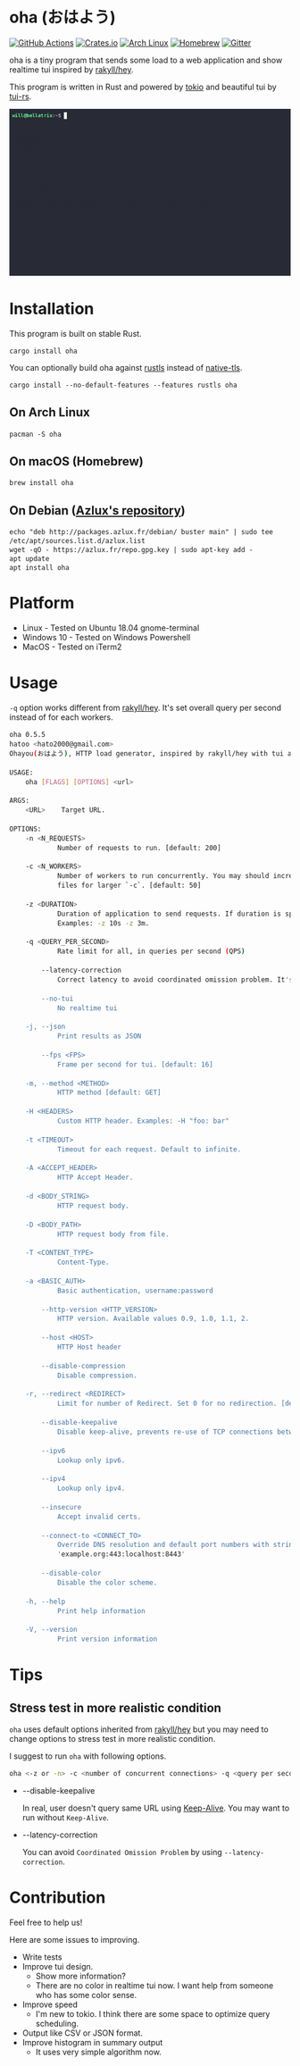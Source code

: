 # oha (おはよう)

[![GitHub Actions](https://github.com/hatoo/oha/workflows/CI/badge.svg)](https://github.com/hatoo/oha/actions?query=workflow%3ACI)
[![Crates.io](https://img.shields.io/crates/v/oha.svg)](https://crates.io/crates/oha)
[![Arch Linux](https://img.shields.io/archlinux/v/community/x86_64/oha)](https://archlinux.org/packages/community/x86_64/oha/)
[![Homebrew](https://img.shields.io/homebrew/v/oha)](https://formulae.brew.sh/formula/oha)
[![Gitter](https://img.shields.io/gitter/room/hatoo/oha)](https://gitter.im/hatoo-oha/community#)

oha is a tiny program that sends some load to a web application and show realtime tui inspired by [rakyll/hey](https://github.com/rakyll/hey).

This program is written in Rust and powered by [tokio](https://github.com/tokio-rs/tokio) and beautiful tui by [tui-rs](https://github.com/fdehau/tui-rs).

![demo](demo.gif)

# Installation

This program is built on stable Rust.

    cargo install oha

You can optionally build oha against [rustls](https://github.com/rustls/rustls) instead of [native-tls](https://github.com/sfackler/rust-native-tls).

    cargo install --no-default-features --features rustls oha

## On Arch Linux

    pacman -S oha

## On macOS (Homebrew)

    brew install oha

## On Debian ([Azlux's repository](http://packages.azlux.fr/))

    echo "deb http://packages.azlux.fr/debian/ buster main" | sudo tee /etc/apt/sources.list.d/azlux.list
    wget -qO - https://azlux.fr/repo.gpg.key | sudo apt-key add -
    apt update
    apt install oha

# Platform

- Linux - Tested on Ubuntu 18.04 gnome-terminal
- Windows 10 - Tested on Windows Powershell
- MacOS - Tested on iTerm2

# Usage

`-q` option works different from [rakyll/hey](https://github.com/rakyll/hey). It's set overall query per second instead of for each workers.

```sh
oha 0.5.5
hatoo <hato2000@gmail.com>
Ohayou(おはよう), HTTP load generator, inspired by rakyll/hey with tui animation.

USAGE:
    oha [FLAGS] [OPTIONS] <url>

ARGS:
    <URL>    Target URL.

OPTIONS:
    -n <N_REQUESTS>
            Number of requests to run. [default: 200]

    -c <N_WORKERS>
            Number of workers to run concurrently. You may should increase limit to number of open
            files for larger `-c`. [default: 50]

    -z <DURATION>
            Duration of application to send requests. If duration is specified, n is ignored.
            Examples: -z 10s -z 3m.

    -q <QUERY_PER_SECOND>
            Rate limit for all, in queries per second (QPS)

        --latency-correction
            Correct latency to avoid coordinated omission problem. It's ignored if -q is not set.

        --no-tui
            No realtime tui

    -j, --json
            Print results as JSON

        --fps <FPS>
            Frame per second for tui. [default: 16]

    -m, --method <METHOD>
            HTTP method [default: GET]

    -H <HEADERS>
            Custom HTTP header. Examples: -H "foo: bar"

    -t <TIMEOUT>
            Timeout for each request. Default to infinite.

    -A <ACCEPT_HEADER>
            HTTP Accept Header.

    -d <BODY_STRING>
            HTTP request body.

    -D <BODY_PATH>
            HTTP request body from file.

    -T <CONTENT_TYPE>
            Content-Type.

    -a <BASIC_AUTH>
            Basic authentication, username:password

        --http-version <HTTP_VERSION>
            HTTP version. Available values 0.9, 1.0, 1.1, 2.

        --host <HOST>
            HTTP Host header

        --disable-compression
            Disable compression.

    -r, --redirect <REDIRECT>
            Limit for number of Redirect. Set 0 for no redirection. [default: 10]

        --disable-keepalive
            Disable keep-alive, prevents re-use of TCP connections between different HTTP requests.

        --ipv6
            Lookup only ipv6.

        --ipv4
            Lookup only ipv4.

        --insecure
            Accept invalid certs.

        --connect-to <CONNECT_TO>
            Override DNS resolution and default port numbers with strings like
            'example.org:443:localhost:8443'

        --disable-color
            Disable the color scheme.

    -h, --help
            Print help information

    -V, --version
            Print version information
```

# Tips

## Stress test in more realistic condition

`oha` uses default options inherited from [rakyll/hey](https://github.com/rakyll/hey) but you may need to change options to stress test in more realistic condition.

I suggest to run `oha` with following options.

```sh
oha <-z or -n> -c <number of concurrent connections> -q <query per seconds> --latency-correction --disable-keepalive <target-address>
```

- --disable-keepalive

    In real, user doesn't query same URL using [Keep-Alive](https://developer.mozilla.org/en-US/docs/Web/HTTP/Headers/Keep-Alive). You may want to run without `Keep-Alive`.
- --latency-correction

    You can avoid `Coordinated Omission Problem` by using `--latency-correction`.

# Contribution

Feel free to help us!

Here are some issues to improving.

- Write tests
- Improve tui design.
  - Show more information?
  - There are no color in realtime tui now. I want help from someone who has some color sense.
- Improve speed
  - I'm new to tokio. I think there are some space to optimize query scheduling.
- Output like CSV or JSON format.
- Improve histogram in summary output
  - It uses very simple algorithm now.
